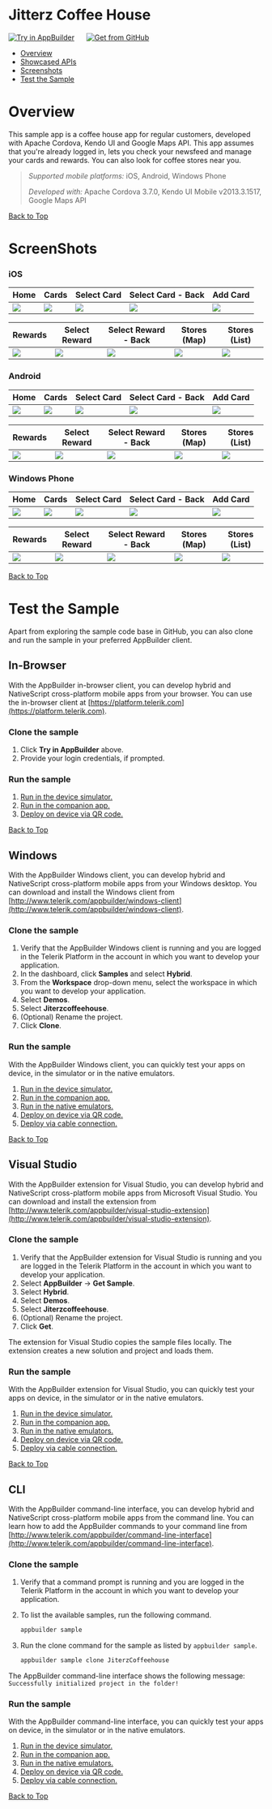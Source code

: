 Jitterz Coffee House
========================
<a href="https://platform.telerik.com/#appbuilder/clone/https%3A%2F%2Fgithub.com%2FIcenium%2FSample-JiterzCoffeehouse" target="_blank"><img src="http://docs.telerik.com/platform/samples/images/try-in-appbuilder.png" alt="Try in AppBuilder" title="Try in AppBuilder" /></a>  <a href="https://github.com/Icenium/Sample-JiterzCoffeehouse" target="_blank"><img style="padding-left:20px" src="http://docs.telerik.com/platform/samples/images/get-github.png" alt="Get from GitHub" title="Get from GitHub"></a>

<a id="top"></a>
* [Overview](#overview)
* [Showcased APIs](#showcased-apis)
* [Screenshots](#screenshots)
* [Test the Sample](#test-the-sample)

# Overview

This sample app is a coffee house app for regular customers, developed with Apache Cordova, Kendo UI and Google Maps API. This app assumes that you're already logged in, lets you check your newsfeed and manage your cards and rewards. You can also look for coffee stores near you. 

> *Supported mobile platforms:* iOS, Android, Windows Phone
>
> *Developed with:* Apache Cordova 3.7.0, Kendo UI Mobile v2013.3.1517, Google Maps API

[Back to Top](#top)

# ScreenShots

### iOS

Home | Cards | Select Card | Select Card - Back | Add Card
---|---|---|---|---
![](https://raw.githubusercontent.com/Icenium/Sample-JiterzCoffeehouse/master/screenshots/ios/home.png) | ![](https://raw.githubusercontent.com/Icenium/Sample-JiterzCoffeehouse/master/screenshots/ios/cards.png) | ![](https://raw.githubusercontent.com/Icenium/Sample-JiterzCoffeehouse/master/screenshots/ios/card-info.png) | ![](https://raw.githubusercontent.com/Icenium/Sample-JiterzCoffeehouse/master/screenshots/ios/card-info-back.png) | ![](https://raw.githubusercontent.com/Icenium/Sample-JiterzCoffeehouse/master/screenshots/ios/card-add.png)

Rewards | Select Reward | Select Reward - Back | Stores (Map) | Stores (List)
---|---|---|---|---
![](https://raw.githubusercontent.com/Icenium/Sample-JiterzCoffeehouse/master/screenshots/ios/rewards.png) | ![](https://raw.githubusercontent.com/Icenium/Sample-JiterzCoffeehouse/master/screenshots/ios/reward-info.png) | ![](https://raw.githubusercontent.com/Icenium/Sample-JiterzCoffeehouse/master/screenshots/ios/reward-info-back.png) | ![](https://raw.githubusercontent.com/Icenium/Sample-JiterzCoffeehouse/master/screenshots/ios/stores-map.png) | ![](https://raw.githubusercontent.com/Icenium/Sample-JiterzCoffeehouse/master/screenshots/ios/stores-list.png)

### Android

Home | Cards | Select Card | Select Card - Back | Add Card
---|---|---|---|---
![](https://raw.githubusercontent.com/Icenium/Sample-JiterzCoffeehouse/master/screenshots/android/home.png) | ![](https://raw.githubusercontent.com/Icenium/Sample-JiterzCoffeehouse/master/screenshots/android/cards.png) | ![](https://raw.githubusercontent.com/Icenium/Sample-JiterzCoffeehouse/master/screenshots/android/card-info.png) | ![](https://raw.githubusercontent.com/Icenium/Sample-JiterzCoffeehouse/master/screenshots/android/card-info-back.png) | ![](https://raw.githubusercontent.com/Icenium/Sample-JiterzCoffeehouse/master/screenshots/android/card-add.png)

Rewards | Select Reward | Select Reward - Back | Stores (Map) | Stores (List)
---|---|---|---|---
![](https://raw.githubusercontent.com/Icenium/Sample-JiterzCoffeehouse/master/screenshots/android/rewards.png) | ![](https://raw.githubusercontent.com/Icenium/Sample-JiterzCoffeehouse/master/screenshots/android/reward-info.png) | ![](https://raw.githubusercontent.com/Icenium/Sample-JiterzCoffeehouse/master/screenshots/android/reward-info-back.png) | ![](https://raw.githubusercontent.com/Icenium/Sample-JiterzCoffeehouse/master/screenshots/android/stores-map.png) | ![](https://raw.githubusercontent.com/Icenium/Sample-JiterzCoffeehouse/master/screenshots/android/stores-list.png)

### Windows Phone

Home | Cards | Select Card | Select Card - Back | Add Card
---|---|---|---|---
![](https://raw.githubusercontent.com/Icenium/Sample-JiterzCoffeehouse/master/screenshots/wp/home.png) | ![](https://raw.githubusercontent.com/Icenium/Sample-JiterzCoffeehouse/master/screenshots/wp/cards.png) | ![](https://raw.githubusercontent.com/Icenium/Sample-JiterzCoffeehouse/master/screenshots/wp/card-info.png) | ![](https://raw.githubusercontent.com/Icenium/Sample-JiterzCoffeehouse/master/screenshots/wp/card-info-back.png) | ![](https://raw.githubusercontent.com/Icenium/Sample-JiterzCoffeehouse/master/screenshots/wp/card-add.png)

Rewards | Select Reward | Select Reward - Back | Stores (Map) | Stores (List)
---|---|---|---|---
![](https://raw.githubusercontent.com/Icenium/Sample-JiterzCoffeehouse/master/screenshots/wp/rewards.png) | ![](https://raw.githubusercontent.com/Icenium/Sample-JiterzCoffeehouse/master/screenshots/wp/reward-info.png) | ![](https://raw.githubusercontent.com/Icenium/Sample-JiterzCoffeehouse/master/screenshots/wp/reward-info-back.png) | ![](https://raw.githubusercontent.com/Icenium/Sample-JiterzCoffeehouse/master/screenshots/wp/stores-map.png) | ![](https://raw.githubusercontent.com/Icenium/Sample-JiterzCoffeehouse/master/screenshots/wp/stores-list.png)

[Back to Top](#top)

# Test the Sample

Apart from exploring the sample code base in GitHub, you can also clone and run the sample in your preferred AppBuilder client.

## In-Browser

With the AppBuilder in-browser client, you can develop hybrid and NativeScript cross-platform mobile apps from your browser. You can use the in-browser client at [https://platform.telerik.com](https://platform.telerik.com).

### Clone the sample

1. Click **Try in AppBuilder** above.
1. Provide your login credentials, if prompted.

### Run the sample

1. [Run in the device simulator.][device simulator]
1. [Run in the companion app.][companion]
1. [Deploy on device via QR code.][QR code]

[Back to Top](#top)

## Windows

With the AppBuilder Windows client, you can develop hybrid and NativeScript cross-platform mobile apps from your Windows desktop. You can download and install the Windows client from [http://www.telerik.com/appbuilder/windows-client](http://www.telerik.com/appbuilder/windows-client).

### Clone the sample

1. Verify that the AppBuilder Windows client is running and you are logged in the Telerik Platform in the account in which you want to develop your application.
1. In the dashboard, click **Samples** and select **Hybrid**.
1. From the **Workspace** drop-down menu, select the workspace in which you want to develop your application.
1. Select **Demos**.
1. Select **Jiterzcoffeehouse**.
1. (Optional) Rename the project.
1. Click **Clone**.

### Run the sample

With the AppBuilder Windows client, you can quickly test your apps on device, in the simulator or in the native emulators.

1. [Run in the device simulator.][device simulator]
1. [Run in the companion app.][companion]
1. [Run in the native emulators.][emulators]
1. [Deploy on device via QR code.][QR code]
1. [Deploy via cable connection.][USB deploy]

[Back to Top](#top)

## Visual Studio

With the AppBuilder extension for Visual Studio, you can develop hybrid and NativeScript cross-platform mobile apps from Microsoft Visual Studio. You can download and install the extension from [http://www.telerik.com/appbuilder/visual-studio-extension](http://www.telerik.com/appbuilder/visual-studio-extension).

### Clone the sample

1. Verify that the AppBuilder extension for Visual Studio is running and you are logged in the Telerik Platform in the account in which you want to develop your application.
1. Select **AppBuilder** &#8594; **Get Sample**.
1. Select **Hybrid**.
1. Select **Demos**.
1. Select **Jiterzcoffeehouse**.
1. (Optional) Rename the project.
1. Click **Get**.

The extension for Visual Studio copies the sample files locally. The extension creates a new solution and project and loads them.

### Run the sample

With the AppBuilder extension for Visual Studio, you can quickly test your apps on device, in the simulator or in the native emulators.

1. [Run in the device simulator.][device simulator]
1. [Run in the companion app.][companion]
1. [Run in the native emulators.][emulators]
1. [Deploy on device via QR code.][QR code]
1. [Deploy via cable connection.][USB deploy]

[Back to Top](#top)

## CLI

With the AppBuilder command-line interface, you can develop hybrid and NativeScript cross-platform mobile apps from the command line. You can learn how to add the AppBuilder commands to your command line from [http://www.telerik.com/appbuilder/command-line-interface](http://www.telerik.com/appbuilder/command-line-interface).

### Clone the sample

1. Verify that a command prompt is running and you are logged in the Telerik Platform in the account in which you want to develop your application.
1. To list the available samples, run the following command.

	```bash
	appbuilder sample
	```
1. Run the clone command for the sample as listed by `appbuilder sample`.
	
	```bash
	appbuilder sample clone JiterzCoffeehouse
	```

The AppBuilder command-line interface shows the following message: `Successfully initialized project in the folder!`

### Run the sample

With the AppBuilder command-line interface, you can quickly test your apps on device, in the simulator or in the native emulators.

1. [Run in the device simulator.][device simulator]
1. [Run in the companion app.][companion]
1. [Run in the native emulators.][emulators]
1. [Deploy on device via QR code.][QR code]
1. [Deploy via cable connection.][USB deploy]

[Back to Top](#top)

[device simulator]: http://docs.telerik.com/platform/appbuilder/testing-your-app/running-apps-in-simulator/launch-simulator
[companion]: http://docs.telerik.com/platform/appbuilder/testing-your-app/running-on-devices/run-companion/using-appbuilder-companion-app
[QR code]: http://docs.telerik.com/platform/appbuilder/testing-your-app/running-on-devices/deploy-remote
[USB deploy]: http://docs.telerik.com/platform/appbuilder/testing-your-app/running-on-devices/running-on-connected-devices/deploy-connected
[emulators]: http://docs.telerik.com/platform/appbuilder/testing-your-app/running-in-emulators/native-emulators